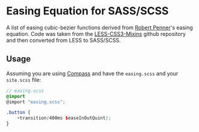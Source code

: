 # Easing Equation for SASS/SCSS

A list of easing cubic-bezier functions derived from [Robert Penner](http://twitter.com/robpenner)'s easing equation. Code was taken from the [LESS-CSS3-Mixins](https://github.com/MatthewWagerfield/LESS-CSS3-Mixins) github repository and then converted from LESS to SASS/SCSS.

## Usage

Assuming you are using [Compass](http://compass-style.org) and have the `easing.scss` and your `site.scss` file:

```scss
// easing.scss
@import 
@import "easing.scss";

.button {
	+transition(400ms $easeInOutQuint);
}
```
